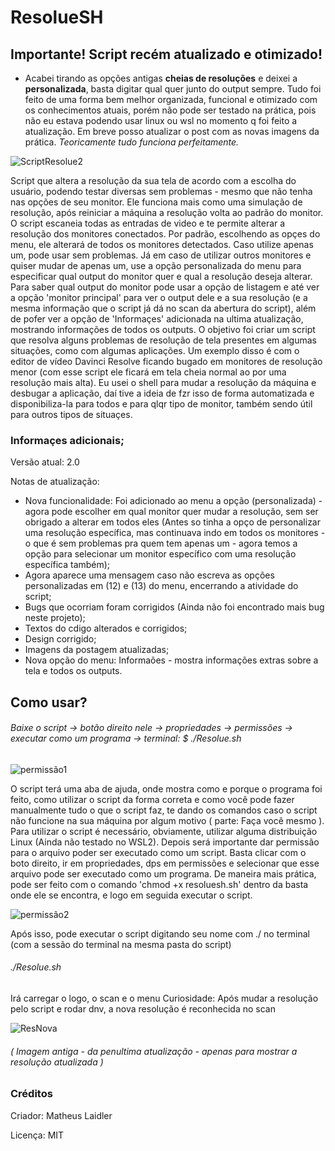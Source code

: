 # ResolueSH

## Importante! Script recém atualizado e otimizado! 
- Acabei tirando as opções antigas **cheias de resoluções** e deixei a **personalizada**, basta digitar qual quer junto do output sempre. Tudo foi feito de uma forma bem melhor organizada, funcional e otimizado com os conhecimentos atuais, porém não pode ser testado na prática, pois não eu estava podendo usar linux ou wsl no momento q foi feito a atualização. Em breve posso atualizar o post com as novas imagens da prática. *Teoricamente tudo funciona perfeitamente.*


![ScriptResolue2](https://user-images.githubusercontent.com/76860503/113959265-e97e8a80-97f8-11eb-9d1c-b6b9088a6a03.png)

 Script que altera a resolução da sua tela de acordo com a escolha do usuário, podendo testar diversas sem problemas - mesmo que não tenha nas opções de seu monitor. 
 Ele funciona mais como uma simulação de resolução, após reiniciar a máquina a resolução volta ao padrão do monitor. 
 O script escaneia todas as entradas de video e te permite alterar a resolução dos monitores conectados. Por padrão, escolhendo as opçes do menu, ele alterará de todos os monitores detectados. Caso utilize apenas um, pode usar sem problemas. Já em caso de utilizar outros monitores e quiser mudar de apenas um, use a opção personalizada do menu para especificar qual output do monitor quer e qual a resolução deseja alterar. Para saber qual output do monitor pode usar a opção de listagem e até ver a opção 'monitor principal' para ver o output dele e a sua resolução (e a mesma informação que o script já dá no scan da abertura do script), além de pofer ver a opção de 'Informaçes' adicionada na ultima atualização, mostrando informações de todos os outputs.
 O objetivo foi criar um script que resolva alguns problemas de resolução de tela presentes em algumas situações, como com algumas aplicações. Um exemplo disso é com o editor de vídeo Davinci Resolve ficando bugado em monitores de resolução menor (com esse script ele ficará em tela cheia normal ao por uma resolução mais alta). 
 Eu usei o shell para mudar a resolução da máquina e desbugar a aplicação, daí tive a ideia de fzr isso de forma automatizada e disponibiliza-la para todos e para qlqr tipo de monitor, também sendo útil para outros tipos de situaçes.
 
 
### Informaçes adicionais; 
Versão atual: 2.0

  Notas de atualização:
  - Nova funcionalidade: Foi adicionado ao menu a opção (personalizada) - agora pode escolher em qual monitor quer mudar a resolução, sem ser obrigado a alterar em todos eles (Antes so tinha a opço de personalizar uma resolução específica, mas continuava indo em todos os monitores - o que é sem problemas pra quem tem apenas um - agora temos a opção para selecionar um monitor específico com uma resolução específica também);
  - Agora aparece uma mensagem caso não escreva as opções personalizadas em (12) e (13) do menu, encerrando a atividade do script;
  - Bugs que ocorriam foram corrigidos (Ainda não foi encontrado mais bug neste projeto);
  - Textos do cdigo alterados e corrigidos;
  - Design corrigido;
  - Imagens da postagem atualizadas;
  - Nova opção do menu: Informaões - mostra informações extras sobre a tela e todos os outputs.

## Como usar?
###### Baixe o script -> botão direito nele -> propriedades -> permissões -> executar como um programa -> terminal: $ ./Resolue.sh
![permissão1](https://user-images.githubusercontent.com/76860503/113920112-c208cd00-97ba-11eb-9ea4-aee0342a3c30.png)
 
 O script terá uma aba de ajuda, onde mostra como e porque o programa foi feito, como utilizar o script da forma correta e como você pode fazer manualmente tudo o que o script faz, te dando os comandos caso o script não funcione na sua máquina por algum motivo ( parte: Faça você mesmo ).
 Para utilizar o script é necessário, obviamente, utilizar alguma distribuição Linux (Ainda não testado no WSL2). 
 Depois será importante dar permissão para o arquivo poder ser executado como um script. Basta clicar com o boto direito, ir em propriedades, dps em permissões e selecionar que esse arquivo pode ser executado como um programa. 
  De maneira mais prática, pode ser feito com o comando 'chmod +x resoluesh.sh' dentro da basta onde ele se encontra, e logo em seguida executar o script.

![permissão2](https://user-images.githubusercontent.com/76860503/113920464-317ebc80-97bb-11eb-84cb-aee1f503b0bf.png)
 
 Após isso, pode executar o script digitando seu nome com ./ no terminal (com a sessão do terminal na mesma pasta do script) 
 ###### ./Resolue.sh
 Irá carregar o logo, o scan e o menu
Curiosidade: Após mudar a resolução pelo script e rodar dnv, a nova resolução é reconhecida no scan

![ResNova](https://user-images.githubusercontent.com/76860503/113951505-10819000-97ea-11eb-8562-613005f925bb.png)
###### (  Imagem antiga - da penultima atualização - apenas para mostrar a resolução atualizada  )

### Créditos
Criador: Matheus Laidler 

Licença: MIT 
